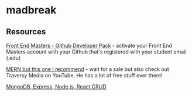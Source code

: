 # madbreak

## Resources
[Front End Masters - Github Developer Pack](https://frontendmasters.com/welcome/github-student-developers/) - activate your Front End Masters account with your Github that's registered with your student email (.edu)

[MERN but this one I recommend](https://www.udemy.com/course/mern-stack-front-to-back/) - wait for a sale but also check out Traversy Media on YouTube. He has a lot of free stuff over there!

[MongoDB, Express, Node.js, React CRUD](https://www.udemy.com/course/mongodb-the-complete-developers-guide/)